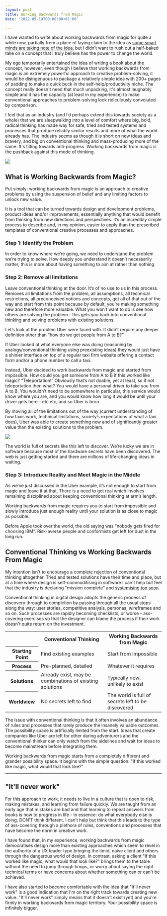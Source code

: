 ```yaml
---
layout: post
title: Working Backwards from Magic
date: '2022-09-19T00:00:00+01:00'

---
```


I have wanted to write about working backwards from magic for quite a while now, partially from a place of laying claim to the idea as [some smart minds are taking note of the idea](https://twitter.com/jordanmoore/status/1480897225333133317?s=20&t=Gtc62GVa9EhQ302FHzA0LA), but I didn’t want to rush out a half-baked take on a concept that I truly believe has the power to change the world.

My ego temporarily entertained the idea of writing a book about the concept, however, even though I believe that working backwards from magic is an extremely powerful approach to creative problem-solving, it would be disingenuous to package a relatively simple idea with 200+ pages of padding to make a quick buck in the self-help/productivity niche. The concept really doesn't need that much unpacking, it's almost laughably simple and it has the capacity (at least in my experience) to make conventional approaches to problem-solving look ridiculously convoluted by comparison.

I feel that as an industry (and I’d perhaps extend this towards society as a whole) that we are sleepwalking into a level of comfort where big, bold, radical thinking has made way for safe, tried and tested systems and processes that produce reliably similar results and more of what the world already has. The industry seems as though it is short on new ideas and bravery, and big on conventional thinking and mass-producing more of the same. It's tilting towards anti-progress. Working backwards from magic is the pushback against this mode of thinking.

![](/img/wbfm.png)

## What is Working Backwards from Magic?

Put simply: working backwards from magic is an approach to creative problems by using the suspension of belief and any limiting factors to unlock new value.

It is a tool that can be turned towards design and development problems, product ideas and/or improvements, essentially anything that would benefit from thinking from new directions and perspectives. It’s an incredibly simple process to describe and, in my opinion, easier to apply than the prescribed templates of conventional creative processes and approaches.

### Step 1: Identify the Problem

In order to know where we’re going, we need to understand the problem we’re trying to solve. How deeply you understand it doesn’t necessarily matter, this is more about having something to aim at rather than nothing.

### Step 2: Remove all limitations

Leave conventional thinking at the door. It’s of no use to us in this process. Removes all limitations from the problem, all assumptions, all technical restrictions, all preconceived notions and concepts, get all of that out of the way and start from this point because by default, you’re making something new and therefore more valuable. What you won’t want to do is see how others are solving the problem - this gets you back into conventional thinking and solving problems with existing solutions.

Let’s look at the problem Uber were faced with. It didn’t require any deeper definition other than “how do we get people from A to B?”

If Uber looked at what everyone else was doing (reasoning by analogy/conventional thinking using preexisting ideas) they would just have a shinier interface on top of a regular taxi firm website offering a contact form and/or a phone number to call a taxi.

Instead, Uber decided to work backwards from magic and started from impossible. How could you get someone from A to B if this worked like magic? “Teleportation!” Obviously that’s not doable, yet at least, so if not teleportation then what? You would have a personal driver to take you from A to B. You wouldn’t need to be somewhere in particular, this service would know where you are, and you would know how long it would be until your driver gets here - etc etc, and so Uber is born.

By moving all of the limitations out of the way (current understanding of how taxis work, technical limitations, society’s expectations of what a taxi does), Uber was able to create something new and of significantly greater value than the existing solutions to the problem.

![](/img/taxi.png)

The world is full of secrets like this left to discover. We’re lucky we are in software because most of the hardware secrets have been discovered. The web is just getting started and there are millions of life-changing ideas in waiting.

### Step 3: Introduce Reality and Meet Magic in the Middle

As we’ve just discussed in the Uber example, it’s not enough to start from magic and leave it at that. There is a need to get real which involves remaining disciplined about keeping conventional thinking at arm’s length.

Working backwards from magic requires you to start from impossible and slowly introduce just enough reality until your solution is as close to magic as possible.

Before Apple took over the world, the old saying was “nobody gets fired for choosing IBM”. Risk-averse people and conformists get left for dust in the long run.

## Conventional Thinking vs Working Backwards From Magic

My intention isn't to encourage a complete rejection of conventional thinking altogether. Tried and tested solutions have their time and place, but at a time where design is self-commoditising in software I can't help but feel that the industry is declaring "mission complete" and [systemising too soon](https://jordanm.co.uk/2020/02/07/intentional-and-emergent-design-systems-ii-copy.html).

Conventional thinking in digital design adopts the generic process of discovery through to completion by passing through all the usual stops along the way: user stories, competitive analysis, personas, wireframes and so on. Such processes are rapidly becoming checklists, or worse - ass-covering exercises so that the designer can blame the process if their work doesn't quite return on the investment.

<table>
<tr>
<th>&nbsp;</th>
<th>Conventional Thinking</th>
<th>Working Backwards from Magic</th>
</tr>
<tr>
<th>Starting Point</th>
<td>Find existing examples</td>
<td>Start from impossible</td>
</tr>
<tr>
<th>Process</th>
<td>Pre-planned, detailed</td>
<td>Whatever it requires</td>
</tr>
<tr>
<th>Solutions</th>
<td>Already exist, may be combinations of existing solutions</td>
<td>Typically new, unlikely to exist</td>
</tr>
<tr>
<th>Worldview</th>
<td>No secrets left to find</td>
<td>The world is full of secrets left to be discovered</td>
</tr>
</table>

The issue with conventional thinking is that it often involves an abundance of rules and processes that rarely produce the insanely valuable outcomes. The possibility space is artificially limited from the start. Ideas that create companies like Uber are left for other daring adventurers and the conventional thinker can only watch from the sidelines and wait for ideas to become mainstream before integrating them.

Working backwards from magic starts from a completely different and grander possibility space. It begins with the simple question: "if this worked like magic, what would that look like?"

---

## "It'll never work"

For this approach to work, it needs to live in a culture that is open to risk, making mistakes, and learning from failure quickly. We are taught from an early age that mistakes are bad and that learning to repeat answers from books is how to progress in life - in essence: do what everybody else is doing, DON'T think different. I can't help but think that this leads to the type of ass-covering through a plethora of rules, conventions and processes that have become the norm in creative work.

I have found that, in my experience, working backwards from magic democratises design more than existing approaches which seem to revel in the authority of a UX leader type bringing the timid, naive client and others through the dangerous world of design. In contrast, asking a client "if this worked like magic, what would that look like?" brings them to the table without the need to jump through hoops, or worry about saying the right technical terms or have concerns about whether something can or can't be achieved.

I have also started to become comfortable with the idea that "it'll never work" is a good indication that I'm on the right track towards creating new value. "It'll never work" simply means that it doesn't exist (yet) and you're firmly in working backwards from magic territory. Your possibility space is infinitely bigger.
